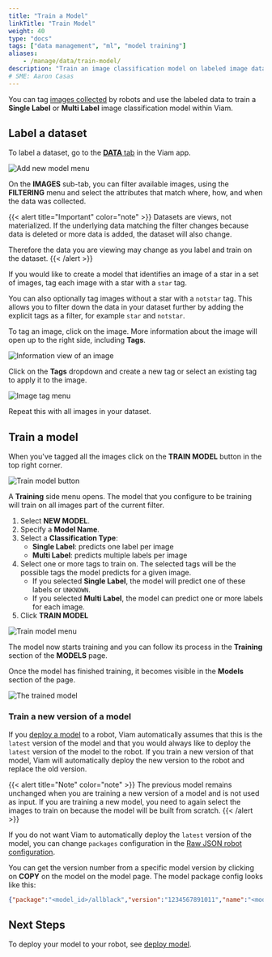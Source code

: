 ```yaml
---
title: "Train a Model"
linkTitle: "Train Model"
weight: 40
type: "docs"
tags: ["data management", "ml", "model training"]
aliases:
    - /manage/data/train-model/
description: "Train an image classification model on labeled image data."
# SME: Aaron Casas
---
```


You can tag [images collected](../../../services/data/configure-data-capture) by robots and use the labeled data to train a **Single Label** or **Multi Label** image classification model within Viam.

## Label a dataset

To label a dataset, go to the [**DATA** tab](https://app.viam.com/data/view) in the Viam app.

![Add new model menu](../img/add-new-model.png)

On the **IMAGES** sub-tab, you can filter available images, using the **FILTERING** menu and select the attributes that match where, how, and when the data was collected.

{{< alert title="Important" color="note" >}}
Datasets are views, not materialized.
If the underlying data matching the filter changes because data is deleted or more data is added, the dataset will also change.

Therefore the data you are viewing may change as you label and train on the dataset.
{{< /alert >}}

If you would like to create a model that identifies an image of a star in a set of images, tag each image with a star with a `star` tag.

You can also optionally tag images without a star with a `notstar` tag.
This allows you to filter down the data in your dataset further by adding the explicit tags as a filter, for example `star` and `notstar`.

To tag an image, click on the image.
More information about the image will open up to the right side, including **Tags**.

![Information view of an image](../img/image-info.png)

Click on the **Tags** dropdown and create a new tag or select an existing tag to apply it to the image.

![Image tag menu](../img/image-tag.png)

Repeat this with all images in your dataset.

## Train a model

When you've tagged all the images click on the **TRAIN MODEL** button in the top right corner.

![Train model button](../img/train-model.png)

A **Training** side menu opens.
The model that you configure to be training will train on all images part of the current filter.

1. Select **NEW MODEL**.
2. Specify a **Model Name**.
3. Select a **Classification Type**:
    - **Single Label**: predicts one label per image
    - **Multi Label**: predicts multiple labels per image
4. Select one or more tags to train on.
    The selected tags will be the possible tags the model predicts for a given image.
     - If you selected **Single Label**, the model will predict one of these labels or `UNKNOWN`.
     - If you selected **Multi Label**, the model can predict one or more labels for each image.
4. Click **TRAIN MODEL**

![Train model menu](../img/train-model-menu.png)

The model now starts training and you can follow its process in the **Training** section of the **MODELS** page.

Once the model has finished training, it becomes visible in the **Models** section of the page.

![The trained model](../img/stars-model.png)

### Train a new version of a model

If you [deploy a model](../../../services/ml) to a robot, Viam automatically assumes that this is the `latest` version of the model and that you would always like to deploy the `latest` version of the model to the robot.
If you train a new version of that model, Viam will automatically deploy the new version to the robot and replace the old version.

{{< alert title="Note" color="note" >}}
The previous model remains unchanged when you are training a new version of a model and is not used as input.
If you are training a new model, you need to again select the images to train on because the model will be built from scratch.
{{< /alert >}}

If you do not want Viam to automatically deploy the `latest` version of the model, you can change `packages` configuration in the [Raw JSON robot configuration](../../configuration/#the-config-tab).

You can get the version number from a specific model version by clicking on **COPY** on the model on the model page.
The model package config looks like this:

```json
{"package":"<model_id>/allblack","version":"1234567891011","name":"<model_name>"}
```

## Next Steps

To deploy your model to your robot, see [deploy model](../../../services/ml).
